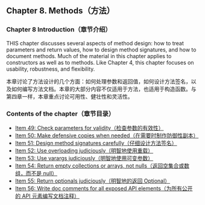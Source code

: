 ## Chapter 8. Methods（方法）

### Chapter 8 Introduction（章节介绍）

THIS chapter discusses several aspects of method design: how to treat parameters and return values, how to design method signatures, and how to document methods. Much of the material in this chapter applies to constructors as well as to methods. Like Chapter 4, this chapter focuses on usability, robustness, and flexibility.

本章讨论了方法设计的几个方面：如何处理参数和返回值，如何设计方法签名，以及如何编写方法文档。本章的大部分内容不仅适用于方法，也适用于构造函数。与第四章一样，本章重点讨论可用性、健壮性和灵活性。

### Contents of the chapter（章节目录）
- [Item 49: Check parameters for validity（检查参数的有效性）](Chapter-8-Item-49-Check-parameters-for-validity.md)
- [Item 50: Make defensive copies when needed（在需要时制作防御性副本）](Chapter-8-Item-50-Make-defensive-copies-when-needed.md)
- [Item 51: Design method signatures carefully（仔细设计方法签名）](Chapter-8-Item-51-Design-method-signatures-carefully.md)
- [Item 52: Use overloading judiciously（明智地使用重载）](Chapter-8-Item-52-Use-overloading-judiciously.md)
- [Item 53: Use varargs judiciously（明智地使用可变参数）](Chapter-8-Item-53-Use-varargs-judiciously.md)
- [Item 54: Return empty collections or arrays, not nulls（返回空集合或数组，而不是 null）](Chapter-8-Item-54-Return-empty-collections-or-arrays-not-nulls.md)
- [Item 55: Return optionals judiciously（明智地的返回 Optional）](Chapter-8-Item-55-Return-optionals-judiciously.md)
- [Item 56: Write doc comments for all exposed API elements（为所有公开的 API 元素编写文档注释）](Chapter-8-Item-56-Write-doc-comments-for-all-exposed-API-elements.md)
